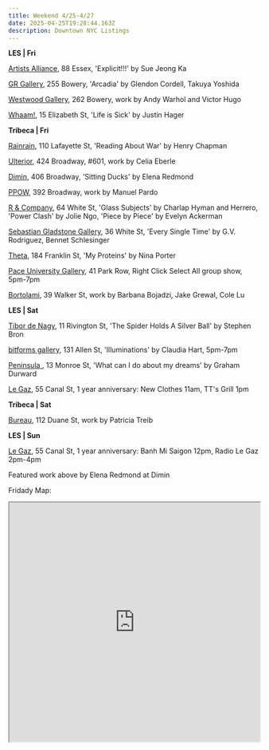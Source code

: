```yaml
---
title: Weekend 4/25-4/27
date: 2025-04-25T19:28:44.163Z
description: Downtown NYC Listings
---
```

**L﻿ES | Fri**

[Artists Alliance](https://www.artistsallianceinc.org/explicit/), 88 Essex, 'Explicit!!!' by Sue Jeong Ka

[GR Gallery](https://www.gr-gallery.com/exhibitions), 255 Bowery, 'Arcadia' by Glendon Cordell, Takuya Yoshida

[Westwood Gallery](https://westwoodgallery.com/exhibitions/144-andy-warhol-and-victor-hugo-the-secret-sculptures/), 262 Bowery, work by Andy Warhol and Victor Hugo

[Whaam!](https://www.instagram.com/whaam.whaam), 15 Elizabeth St, 'Life is Sick' by Justin Hager

**T﻿ribeca | Fri**

[Rainrain](https://www.rainraingallery.com/about), 110 Lafayette St, 'Reading About War' by Henry Chapman

[Ulterior](http://www.ulteriorgallery.com/), 424 Broadway, #601, work by Celia Eberle

[Dimin](https://www.dimin.nyc/), 406 Broadway, 'Sitting Ducks' by Elena Redmond

[P﻿POW](https://www.ppowgallery.com/exhibitions/manuel-pardo#tab:thumbnails), 392 Broadway, work by Manuel Pardo

[R & Company](https://r-and-company.com/), 64 White St, 'Glass Subjects' by Charlap Hyman and Herrero, 'Power Clash' by Jolie Ngo, 'Piece by Piece' by Evelyn Ackerman

[Sebastian Gladstone Gallery](https://sebastiangladstone.com/exhibitions/70-g.v.-rodriguez-bennet-schlesinger-every-single-time-new-york/), 36 White St, 'Every Single Time' by G.V. Rodriguez, Bennet Schlesinger

[Theta](https://www.theta.nyc/), 184 Franklin St, 'My Proteins' by Nina Porter

[Pace University Gallery](https://www.pace.edu/dyson/life-dyson/art-gallery), 41 Park Row, Right Click Select All group show, 5pm-7pm

[Bortolami](https://www.bortolamigallery.com/exhibitions/barbana-bojadzi-jake-grewal-cole-lu), 39 Walker St, work by Barbana Bojadzi, Jake Grewal, Cole Lu

**L﻿ES | Sat**

[Tibor de Nagy](https://www.tibordenagy.com/), 11 Rivington St, 'The Spider Holds A Silver Ball' by Stephen Bron

[bitforms gallery](https://www.bitforms.art/exhibition/illuminations), 131 Allen St, 'Illuminations' by Claudia Hart, 5pm-7pm

[Peninsula ](https://www.peninsulaartspace.com/), 13 Monroe St, 'What can I do about my dreams' by Graham Durward

[Le Gaz](https://www.instagram.com/cafelegaz), 55 Canal St, 1 year anniversary: New Clothes 11am, TT's Grill 1pm

**T﻿ribeca | Sat**

[B﻿ureau](https://bureau-inc.com/), 112 Duane St, work by Patricia Treib

**L﻿ES | Sun**

[Le Gaz](https://www.instagram.com/cafelegaz), 55 Canal St, 1 year anniversary: Banh Mi Saigon 12pm, Radio Le Gaz 2pm-4pm

F﻿eatured work above by Elena Redmond at Dimin

F﻿ridady Map:

<iframe src="https://www.google.com/maps/d/u/1/embed?mid=15ZYSupxMyZjHu74XaekGECnG_pDOHtA&ehbc=2E312F" width="100%" height="480"></iframe>